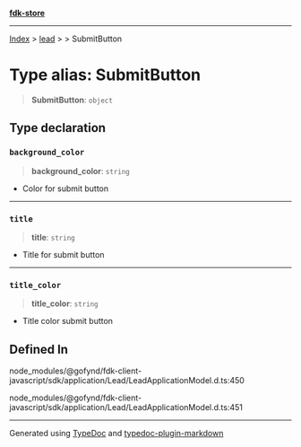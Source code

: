 [**fdk-store**](../../../README.md)
***

[Index](../../../API.md) > [lead](../../README.md) > [<internal>](../README.md) > SubmitButton

# Type alias: SubmitButton

> **SubmitButton**: `object`

## Type declaration

### `background_color`

> **background\_color**: `string`

- Color for submit button

***

### `title`

> **title**: `string`

- Title for submit button

***

### `title_color`

> **title\_color**: `string`

- Title color submit button

## Defined In

node\_modules/@gofynd/fdk-client-javascript/sdk/application/Lead/LeadApplicationModel.d.ts:450

node\_modules/@gofynd/fdk-client-javascript/sdk/application/Lead/LeadApplicationModel.d.ts:451

***
Generated using [TypeDoc](https://typedoc.org/) and [typedoc-plugin-markdown](https://www.npmjs.com/package/typedoc-plugin-markdown)
